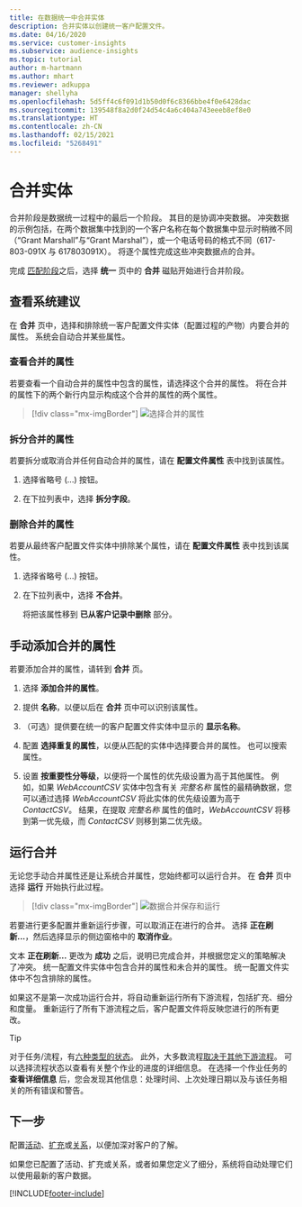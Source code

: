 ```yaml
---
title: 在数据统一中合并实体
description: 合并实体以创建统一客户配置文件。
ms.date: 04/16/2020
ms.service: customer-insights
ms.subservice: audience-insights
ms.topic: tutorial
author: m-hartmann
ms.author: mhart
ms.reviewer: adkuppa
manager: shellyha
ms.openlocfilehash: 5d5ff4c6f091d1b50d0f6c8366bbe4f0e6428dac
ms.sourcegitcommit: 139548f8a2d0f24d54c4a6c404a743eeeb8ef8e0
ms.translationtype: HT
ms.contentlocale: zh-CN
ms.lasthandoff: 02/15/2021
ms.locfileid: "5268491"
---
```

# <a name="merge-entities"></a>合并实体

合并阶段是数据统一过程中的最后一个阶段。 其目的是协调冲突数据。 冲突数据的示例包括，在两个数据集中找到的一个客户名称在每个数据集中显示时稍微不同（“Grant Marshall”与“Grant Marshal”），或一个电话号码的格式不同（617-803-091X 与 617803091X）。 将逐个属性完成这些冲突数据点的合并。

完成 [匹配阶段](match-entities.md)之后，选择 **统一** 页中的 **合并** 磁贴开始进行合并阶段。

## <a name="review-system-recommendations"></a>查看系统建议

在 **合并** 页中，选择和排除统一客户配置文件实体（配置过程的产物）内要合并的属性。 系统会自动合并某些属性。

### <a name="view-merged-attributes"></a>查看合并的属性

若要查看一个自动合并的属性中包含的属性，请选择这个合并的属性。 将在合并的属性下的两个新行内显示构成这个合并的属性的两个属性。

> [!div class="mx-imgBorder"]
> ![选择合并的属性](media/configure-data-merge-profile-attributes.png "选择合并的属性")

### <a name="separate-merged-attributes"></a>拆分合并的属性

若要拆分或取消合并任何自动合并的属性，请在 **配置文件属性** 表中找到该属性。

1. 选择省略号 (...) 按钮。
  
2. 在下拉列表中，选择 **拆分字段**。

### <a name="remove-merged-attributes"></a>删除合并的属性

若要从最终客户配置文件实体中排除某个属性，请在 **配置文件属性** 表中找到该属性。

1. 选择省略号 (...) 按钮。
  
2. 在下拉列表中，选择 **不合并**。

   将把该属性移到 **已从客户记录中删除** 部分。

## <a name="manually-add-a-merged-attribute"></a>手动添加合并的属性

若要添加合并的属性，请转到 **合并** 页。

1. 选择 **添加合并的属性**。

2. 提供 **名称**，以便以后在 **合并** 页中可以识别该属性。

3. （可选）提供要在统一的客户配置文件实体中显示的 **显示名称**。

4. 配置 **选择重复的属性**，以便从匹配的实体中选择要合并的属性。 也可以搜索属性。

5. 设置 **按重要性分等级**，以便将一个属性的优先级设置为高于其他属性。 例如，如果 *WebAccountCSV* 实体中包含有关 *完整名称* 属性的最精确数据，您可以通过选择 *WebAccountCSV* 将此实体的优先级设置为高于 *ContactCSV*。 结果，在提取 *完整名称* 属性的值时，*WebAccountCSV* 将移到第一优先级，而 *ContactCSV* 则移到第二优先级。

## <a name="run-your-merge"></a>运行合并

无论您手动合并属性还是让系统合并属性，您始终都可以运行合并。 在 **合并** 页中选择 **运行** 开始执行此过程。

> [!div class="mx-imgBorder"]
> ![数据合并保存和运行](media/configure-data-merge-save-run.png "数据合并保存和运行")

若要进行更多配置并重新运行步骤，可以取消正在进行的合并。 选择 **正在刷新...**，然后选择显示的侧边窗格中的 **取消作业**。

文本 **正在刷新...** 更改为 **成功** 之后，说明已完成合并，并根据您定义的策略解决了冲突。 统一配置文件实体中包含合并的属性和未合并的属性。 统一配置文件实体中不包含排除的属性。

如果这不是第一次成功运行合并，将自动重新运行所有下游流程，包括扩充、细分和度量。 重新运行了所有下游流程之后，客户配置文件将反映您进行的所有更改。

> [!TIP]
> 对于任务/流程，有[六种类型的状态](system.md#status-types)。 此外，大多数流程[取决于其他下游流程](system.md#refresh-policies)。 可以选择流程状态以查看有关整个作业的进度的详细信息。 在选择一个作业任务的 **查看详细信息** 后，您会发现其他信息：处理时间、上次处理日期以及与该任务相关的所有错误和警告。

## <a name="next-step"></a>下一步

配置[活动](activities.md)、[扩充](enrichment-microsoft-graph.md)或[关系](relationships.md)，以便加深对客户的了解。

如果您已配置了活动、扩充或关系，或者如果您定义了细分，系统将自动处理它们以使用最新的客户数据。




[!INCLUDE[footer-include](../includes/footer-banner.md)]